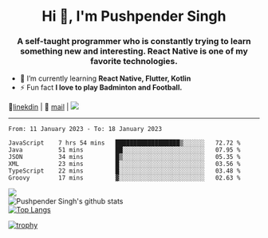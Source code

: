 <h1 align="center">Hi 👋, I'm Pushpender Singh</h1>
<h3 align="center">A self-taught programmer who is constantly trying to learn something new and interesting. React Native is one of my favorite technologies.</h3>

- 🌱 I’m currently learning **React Native, Flutter, Kotlin**
- ⚡ Fun fact **I love to play Badminton and Football.**

👔[linekdin](https://www.linkedin.com/in/pushpender-singh-240061202/) | 📧 [mail](mailto:pushpendersingh@p2devs.com) | ![](https://komarev.com/ghpvc/?username=pushpender-singh-ap&color=blue)


---

<!--START_SECTION:waka-->

```text
From: 11 January 2023 - To: 18 January 2023

JavaScript    7 hrs 54 mins   ██████████████████▒░░░░░░   72.72 %
Java          51 mins         ██░░░░░░░░░░░░░░░░░░░░░░░   07.95 %
JSON          34 mins         █▒░░░░░░░░░░░░░░░░░░░░░░░   05.35 %
XML           23 mins         █░░░░░░░░░░░░░░░░░░░░░░░░   03.56 %
TypeScript    22 mins         █░░░░░░░░░░░░░░░░░░░░░░░░   03.48 %
Groovy        17 mins         ▓░░░░░░░░░░░░░░░░░░░░░░░░   02.63 %
```

<!--END_SECTION:waka-->

<img align="left" src="https://github-readme-streak-stats.herokuapp.com/?user=pushpender-singh-ap&theme=dark" /></br>
![Pushpender Singh's github stats](https://github-readme-stats.vercel.app/api?username=pushpender-singh-ap&show_icons=true&theme=radical&count_private=true)</br>
[![Top Langs](https://github-readme-stats.vercel.app/api/top-langs/?username=pushpender-singh-ap&theme=radical)](https://github.com/pushpender-singh-ap/github-readme-stats)

[![trophy](https://github-profile-trophy.vercel.app/?username=pushpender-singh-ap&theme=radical)](https://github.com/pushpender-singh-ap/pushpender-singh-ap)
